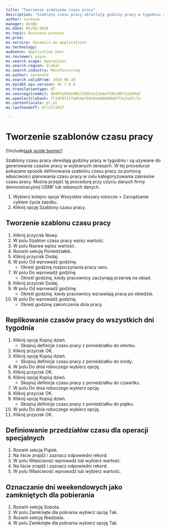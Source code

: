 ```yaml
--- 
title: "Tworzenie szablonów czasu pracy"
description: "Szablony czasu pracy określają godziny pracy w tygodniu i są używane do generowania czasów pracy w wybranych okresach."
author: sorenva
manager: AnnBe
ms.date: 03/02/2016
ms.topic: business-process
ms.prod: 
ms.service: dynamics-ax-applications
ms.technology: 
audience: Application User
ms.reviewer: yuyus
ms.search.scope: Operations
ms.search.region: Global
ms.search.industry: Manufacturing
ms.author: sorenand
ms.search.validFrom: 2016-06-30
ms.dyn365.ops.version: AX 7.0.0
ms.translationtype: HT
ms.sourcegitcommit: 9b947a02be981155053e33a4ef20e19bf2a194a5
ms.openlocfilehash: ff1978f127a014e75619a4bbbb9b6ff3a3ad7c7a
ms.contentlocale: pl-pl
ms.lasthandoff: 07/27/2017

---
```

# <a name="create-working-time-templates"></a>Tworzenie szablonów czasu pracy

[!include[task guide banner](../../includes/task-guide-banner.md)]

Szablony czasu pracy określają godziny pracy w tygodniu i są używane do generowania czasów pracy w wybranych okresach. W tej procedurze pokazano sposób definiowania szablonu czasu pracy za pomocą właściwości planowania czasu pracy w celu kategoryzowania zakresów czasu pracy. Można przejść tę procedurę przy użyciu danych firmy demonstracyjnej USMF lub własnych danych.

1. Wybierz kolejno opcje Wszystkie obszary robocze > Zarządzanie cyklem życia zasobu.
2. Kliknij opcję Szablony czasu pracy.

## <a name="create-working-time-template"></a>Tworzenie szablonu czasu pracy
1. Kliknij przycisk Nowy.
2. W polu Szablon czasu pracy wpisz wartość.
3. W polu Nazwa wpisz wartość.
4. Rozwiń sekcję Poniedziałek.
5. Kliknij przycisk Dodaj.
6. W polu Od wprowadź godzinę.
    * Określ godzinę rozpoczynania pracy rano.  
7. W polu Do wprowadź godzinę.
    * Określ godzinę, kiedy pracownicy zaczynają przerwę na obiad.  
8. Kliknij przycisk Dodaj.
9. W polu Od wprowadź godzinę.
    * Określ godzinę, kiedy pracownicy wznawiają pracę po obiedzie.  
10. W polu Do wprowadź godzinę.
    * Określ godzinę zakończenia dnia pracy.  

## <a name="replicate-working-times-to-all-week-days"></a>Replikowanie czasów pracy do wszystkich dni tygodnia
1. Kliknij opcję Kopiuj dzień.
    * Skopiuj definicje czasu pracy z poniedziałku do wtorku.  
2. Kliknij przycisk OK.
3. Kliknij opcję Kopiuj dzień.
    * Skopiuj definicje czasu pracy z poniedziałku do środy.  
4. W polu Do dnia roboczego wybierz opcję.
5. Kliknij przycisk OK.
6. Kliknij opcję Kopiuj dzień.
    * Skopiuj definicje czasu pracy z poniedziałku do czwartku.  
7. W polu Do dnia roboczego wybierz opcję.
8. Kliknij przycisk OK.
9. Kliknij opcję Kopiuj dzień.
    * Skopiuj definicje czasu pracy z poniedziałku do piątku.  
10. W polu Do dnia roboczego wybierz opcję.
11. Kliknij przycisk OK.

## <a name="define-time-slots-for-special-operations"></a>Definiowanie przedziałów czasu dla operacji specjalnych
1. Rozwiń sekcję Piątek.
2. Na liście znajdź i zaznacz odpowiedni rekord.
3. W polu Właściwość wprowadź lub wybierz wartość.
4. Na liście znajdź i zaznacz odpowiedni rekord.
5. W polu Właściwość wprowadź lub wybierz wartość.

## <a name="mark-weekend-days-as-closed-for-pickup"></a>Oznaczanie dni weekendowych jako zamkniętych dla pobierania
1. Rozwiń sekcję Sobota.
2. W polu Zamknięte dla pobrania wybierz opcję Tak.
3. Rozwiń sekcję Niedziela.
4. W polu Zamknięte dla pobrania wybierz opcję Tak.


